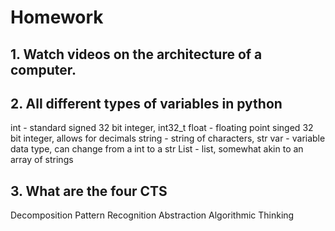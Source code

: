 # Homework
## 1. Watch videos on the architecture of a computer.

## 2. All different types of variables in python

int - standard signed 32 bit integer, int32_t 
float - floating point singed 32 bit integer, allows for decimals
string - string of characters, str
var - variable data type, can change from a int to a str
List - list, somewhat akin to an array of strings

## 3. What are the four CTS

Decomposition
Pattern Recognition
Abstraction
Algorithmic Thinking
